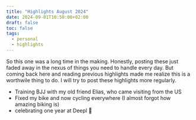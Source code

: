 ```yaml
---
title: "Highlights August 2024"
date: 2024-09-01T10:50:00+02:00
draft: false
toc: false
tags:
  - personal
  - highlights
---
```


So this one was a long time in the making. Honestly, posting these just faded away in the nexus of things you need to handle every day. But coming back here and reading previous highlights made me realize this is a worthwile thing to do. I will try to post these highlights more regularly.


- Training BJJ with my old friend Elias, who came visiting from the US
- Fixed my bike and now cycling everywhere (I almost forgot how amazing biking is)
- celebrating one year at Deepl 🚀
